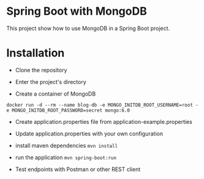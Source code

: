 # Spring Boot with MongoDB
This project show how to use MongoDB in a Spring Boot project.

# Installation

- Clone the repository

- Enter the project's directory

- Create a container of MongoDB

```shell
docker run -d --rm --name blog-db -e MONGO_INITDB_ROOT_USERNAME=root -e MONGO_INITDB_ROOT_PASSWORD=secret mongo:6.0
```
- Create application.properties file from application-example.properties

- Update application.properties with your own configuration

- install maven dependencies `mvn install`

- run the application `mvn spring-boot:run`

- Test endpoints with Postman or other REST client